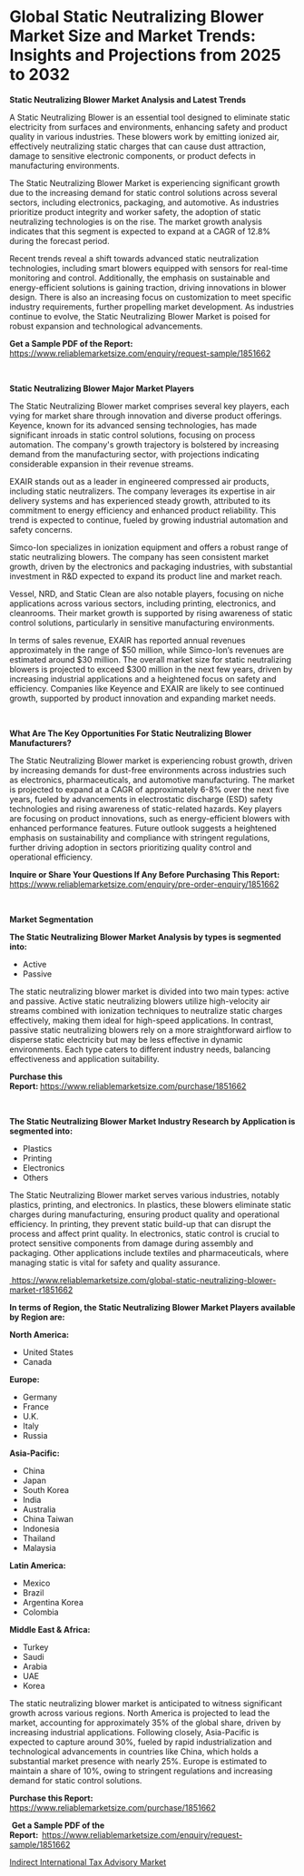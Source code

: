 <p><h1>Global Static Neutralizing Blower Market Size and Market Trends: Insights and Projections from 2025 to 2032</h1></p><p><strong>Static Neutralizing Blower Market Analysis and Latest Trends</strong></p>
<p><p>A Static Neutralizing Blower is an essential tool designed to eliminate static electricity from surfaces and environments, enhancing safety and product quality in various industries. These blowers work by emitting ionized air, effectively neutralizing static charges that can cause dust attraction, damage to sensitive electronic components, or product defects in manufacturing environments.</p><p>The Static Neutralizing Blower Market is experiencing significant growth due to the increasing demand for static control solutions across several sectors, including electronics, packaging, and automotive. As industries prioritize product integrity and worker safety, the adoption of static neutralizing technologies is on the rise. The market growth analysis indicates that this segment is expected to expand at a CAGR of 12.8% during the forecast period. </p><p>Recent trends reveal a shift towards advanced static neutralization technologies, including smart blowers equipped with sensors for real-time monitoring and control. Additionally, the emphasis on sustainable and energy-efficient solutions is gaining traction, driving innovations in blower design. There is also an increasing focus on customization to meet specific industry requirements, further propelling market development. As industries continue to evolve, the Static Neutralizing Blower Market is poised for robust expansion and technological advancements.</p></p>
<p><strong>Get a Sample PDF of the Report:&nbsp;</strong> <a href="https://www.reliablemarketsize.com/enquiry/request-sample/1851662?utm_campaign=3220&utm_medium=2&utm_source=Github&utm_content=ia&utm_term=26032025&utm_id=static-neutralizing-blower">https://www.reliablemarketsize.com/enquiry/request-sample/1851662</a></p>
<p>&nbsp;</p>
<p><strong>Static Neutralizing Blower Major Market Players</strong></p>
<p><p>The Static Neutralizing Blower market comprises several key players, each vying for market share through innovation and diverse product offerings. Keyence, known for its advanced sensing technologies, has made significant inroads in static control solutions, focusing on process automation. The company's growth trajectory is bolstered by increasing demand from the manufacturing sector, with projections indicating considerable expansion in their revenue streams.</p><p>EXAIR stands out as a leader in engineered compressed air products, including static neutralizers. The company leverages its expertise in air delivery systems and has experienced steady growth, attributed to its commitment to energy efficiency and enhanced product reliability. This trend is expected to continue, fueled by growing industrial automation and safety concerns.</p><p>Simco-Ion specializes in ionization equipment and offers a robust range of static neutralizing blowers. The company has seen consistent market growth, driven by the electronics and packaging industries, with substantial investment in R&D expected to expand its product line and market reach.</p><p>Vessel, NRD, and Static Clean are also notable players, focusing on niche applications across various sectors, including printing, electronics, and cleanrooms. Their market growth is supported by rising awareness of static control solutions, particularly in sensitive manufacturing environments.</p><p>In terms of sales revenue, EXAIR has reported annual revenues approximately in the range of $50 million, while Simco-Ion’s revenues are estimated around $30 million. The overall market size for static neutralizing blowers is projected to exceed $300 million in the next few years, driven by increasing industrial applications and a heightened focus on safety and efficiency. Companies like Keyence and EXAIR are likely to see continued growth, supported by product innovation and expanding market needs.</p></p>
<p>&nbsp;</p>
<p><strong>What Are The Key Opportunities For Static Neutralizing Blower Manufacturers?</strong></p>
<p><p>The Static Neutralizing Blower market is experiencing robust growth, driven by increasing demands for dust-free environments across industries such as electronics, pharmaceuticals, and automotive manufacturing. The market is projected to expand at a CAGR of approximately 6-8% over the next five years, fueled by advancements in electrostatic discharge (ESD) safety technologies and rising awareness of static-related hazards. Key players are focusing on product innovations, such as energy-efficient blowers with enhanced performance features. Future outlook suggests a heightened emphasis on sustainability and compliance with stringent regulations, further driving adoption in sectors prioritizing quality control and operational efficiency.</p></p>
<p><strong>Inquire or Share Your Questions If Any Before Purchasing This Report:</strong> <a href="https://www.reliablemarketsize.com/enquiry/pre-order-enquiry/1851662?utm_campaign=3220&utm_medium=2&utm_source=Github&utm_content=ia&utm_term=26032025&utm_id=static-neutralizing-blower">https://www.reliablemarketsize.com/enquiry/pre-order-enquiry/1851662</a></p>
<p>&nbsp;</p>
<p><strong>Market Segmentation</strong></p>
<p><strong>The Static Neutralizing Blower Market Analysis by types is segmented into:</strong></p>
<p><ul><li>Active</li><li>Passive</li></ul></p>
<p><p>The static neutralizing blower market is divided into two main types: active and passive. Active static neutralizing blowers utilize high-velocity air streams combined with ionization techniques to neutralize static charges effectively, making them ideal for high-speed applications. In contrast, passive static neutralizing blowers rely on a more straightforward airflow to disperse static electricity but may be less effective in dynamic environments. Each type caters to different industry needs, balancing effectiveness and application suitability.</p></p>
<p><strong>Purchase this Report:&nbsp;</strong><a href="https://www.reliablemarketsize.com/purchase/1851662?utm_campaign=3220&utm_medium=2&utm_source=Github&utm_content=ia&utm_term=26032025&utm_id=static-neutralizing-blower">https://www.reliablemarketsize.com/purchase/1851662</a></p>
<p>&nbsp;</p>
<p><strong>The Static Neutralizing Blower Market Industry Research by Application is segmented into:</strong></p>
<p><ul><li>Plastics</li><li>Printing</li><li>Electronics</li><li>Others</li></ul></p>
<p><p>The Static Neutralizing Blower market serves various industries, notably plastics, printing, and electronics. In plastics, these blowers eliminate static charges during manufacturing, ensuring product quality and operational efficiency. In printing, they prevent static build-up that can disrupt the process and affect print quality. In electronics, static control is crucial to protect sensitive components from damage during assembly and packaging. Other applications include textiles and pharmaceuticals, where managing static is vital for safety and quality assurance.</p></p>
<p><a href="https://www.reliablemarketsize.com/global-static-neutralizing-blower-market-r1851662?utm_campaign=3220&utm_medium=2&utm_source=Github&utm_content=ia&utm_term=26032025&utm_id=static-neutralizing-blower">&nbsp;https://www.reliablemarketsize.com/global-static-neutralizing-blower-market-r1851662</a></p>
<p><strong>In terms of Region, the Static Neutralizing Blower Market Players available by Region are:</strong></p>
<p>
    <p> <strong> North America: </strong>
        <ul>
            <li>United States</li>
            <li>Canada</li>
        </ul>
        </p> 
    <p> <strong> Europe: </strong>
        <ul>
            <li>Germany</li>
            <li>France</li>
            <li>U.K.</li>
            <li>Italy</li>
            <li>Russia</li>
        </ul>
        </p> 
    <p> <strong> Asia-Pacific: </strong>
        <ul>
            <li>China</li>
            <li>Japan</li>
            <li>South Korea</li>
            <li>India</li>
            <li>Australia</li>
            <li>China Taiwan</li>
            <li>Indonesia</li>
            <li>Thailand</li>
            <li>Malaysia</li>
        </ul>
        </p> 
    <p> <strong> Latin America: </strong>
        <ul>
            <li>Mexico</li>
            <li>Brazil</li>
            <li>Argentina Korea</li>
            <li>Colombia</li>
        </ul>
        </p> 
    <p> <strong> Middle East & Africa: </strong>
        <ul>
            <li>Turkey</li>
            <li>Saudi</li>
            <li>Arabia</li>
            <li>UAE</li>
            <li>Korea</li>
        </ul>
    </p>
    </p>
<p><p>The static neutralizing blower market is anticipated to witness significant growth across various regions. North America is projected to lead the market, accounting for approximately 35% of the global share, driven by increasing industrial applications. Following closely, Asia-Pacific is expected to capture around 30%, fueled by rapid industrialization and technological advancements in countries like China, which holds a substantial market presence with nearly 25%. Europe is estimated to maintain a share of 10%, owing to stringent regulations and increasing demand for static control solutions.</p></p>
<p><strong>Purchase this Report: </strong><a href="https://www.reliablemarketsize.com/purchase/1851662?utm_campaign=3220&utm_medium=2&utm_source=Github&utm_content=ia&utm_term=26032025&utm_id=static-neutralizing-blower">https://www.reliablemarketsize.com/purchase/1851662</a></p>
<p>&nbsp;<strong>Get a Sample PDF of the Report:&nbsp;&nbsp;</strong><a href="https://www.reliablemarketsize.com/enquiry/request-sample/1851662?utm_campaign=3220&utm_medium=2&utm_source=Github&utm_content=ia&utm_term=26032025&utm_id=static-neutralizing-blower">https://www.reliablemarketsize.com/enquiry/request-sample/1851662</a></p>
<p><strong></strong></p>
<p><p><a href="https://github.com/shadnfamoza/Market-Research-Report-List-1/blob/main/indirect-international-tax-advisory-market.md?utm_campaign=3220&utm_medium=2&utm_source=Github&utm_content=ia&utm_term=26032025&utm_id=static-neutralizing-blower">Indirect International Tax Advisory Market</a></p></p>